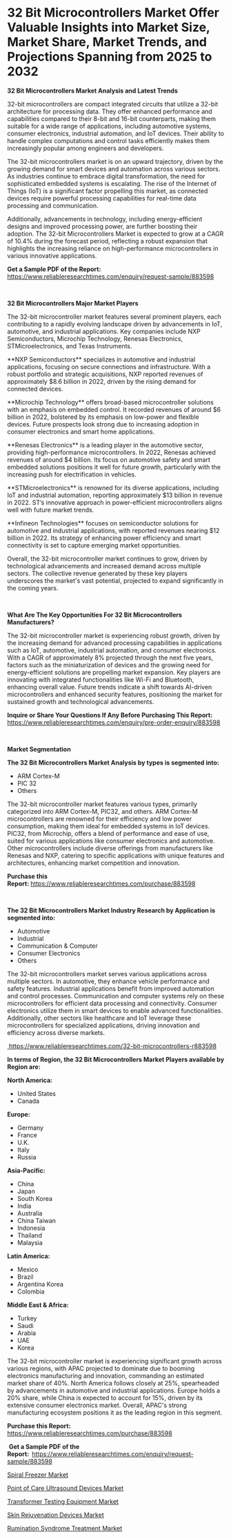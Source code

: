<p><h1>32 Bit Microcontrollers Market Offer Valuable Insights into Market Size, Market Share, Market Trends, and Projections Spanning from 2025 to 2032</h1></p><p><strong>32 Bit Microcontrollers Market Analysis and Latest Trends</strong></p>
<p><p>32-bit microcontrollers are compact integrated circuits that utilize a 32-bit architecture for processing data. They offer enhanced performance and capabilities compared to their 8-bit and 16-bit counterparts, making them suitable for a wide range of applications, including automotive systems, consumer electronics, industrial automation, and IoT devices. Their ability to handle complex computations and control tasks efficiently makes them increasingly popular among engineers and developers.</p><p>The 32-bit microcontrollers market is on an upward trajectory, driven by the growing demand for smart devices and automation across various sectors. As industries continue to embrace digital transformation, the need for sophisticated embedded systems is escalating. The rise of the Internet of Things (IoT) is a significant factor propelling this market, as connected devices require powerful processing capabilities for real-time data processing and communication.</p><p>Additionally, advancements in technology, including energy-efficient designs and improved processing power, are further boosting their adoption. The 32-bit Microcontrollers Market is expected to grow at a CAGR of 10.4% during the forecast period, reflecting a robust expansion that highlights the increasing reliance on high-performance microcontrollers in various innovative applications.</p></p>
<p><strong>Get a Sample PDF of the Report:&nbsp;</strong> <a href="https://www.reliableresearchtimes.com/enquiry/request-sample/883598?utm_campaign=2641&utm_medium=2&utm_source=Github&utm_content=ia&utm_term=11042025&utm_id=32-bit-microcontrollers">https://www.reliableresearchtimes.com/enquiry/request-sample/883598</a></p>
<p>&nbsp;</p>
<p><strong>32 Bit Microcontrollers Major Market Players</strong></p>
<p><p>The 32-bit microcontroller market features several prominent players, each contributing to a rapidly evolving landscape driven by advancements in IoT, automotive, and industrial applications. Key companies include NXP Semiconductors, Microchip Technology, Renesas Electronics, STMicroelectronics, and Texas Instruments.</p><p>**NXP Semiconductors** specializes in automotive and industrial applications, focusing on secure connections and infrastructure. With a robust portfolio and strategic acquisitions, NXP reported revenues of approximately $8.6 billion in 2022, driven by the rising demand for connected devices.</p><p>**Microchip Technology** offers broad-based microcontroller solutions with an emphasis on embedded control. It recorded revenues of around $6 billion in 2022, bolstered by its emphasis on low-power and flexible devices. Future prospects look strong due to increasing adoption in consumer electronics and smart home applications.</p><p>**Renesas Electronics** is a leading player in the automotive sector, providing high-performance microcontrollers. In 2022, Renesas achieved revenues of around $4 billion. Its focus on automotive safety and smart embedded solutions positions it well for future growth, particularly with the increasing push for electrification in vehicles.</p><p>**STMicroelectronics** is renowned for its diverse applications, including IoT and industrial automation, reporting approximately $13 billion in revenue in 2022. ST’s innovative approach in power-efficient microcontrollers aligns well with future market trends.</p><p>**Infineon Technologies** focuses on semiconductor solutions for automotive and industrial applications, with reported revenues nearing $12 billion in 2022. Its strategy of enhancing power efficiency and smart connectivity is set to capture emerging market opportunities.</p><p>Overall, the 32-bit microcontroller market continues to grow, driven by technological advancements and increased demand across multiple sectors. The collective revenue generated by these key players underscores the market's vast potential, projected to expand significantly in the coming years.</p></p>
<p>&nbsp;</p>
<p><strong>What Are The Key Opportunities For 32 Bit Microcontrollers Manufacturers?</strong></p>
<p><p>The 32-bit microcontroller market is experiencing robust growth, driven by the increasing demand for advanced processing capabilities in applications such as IoT, automotive, industrial automation, and consumer electronics. With a CAGR of approximately 8% projected through the next five years, factors such as the miniaturization of devices and the growing need for energy-efficient solutions are propelling market expansion. Key players are innovating with integrated functionalities like Wi-Fi and Bluetooth, enhancing overall value. Future trends indicate a shift towards AI-driven microcontrollers and enhanced security features, positioning the market for sustained growth and technological advancements.</p></p>
<p><strong>Inquire or Share Your Questions If Any Before Purchasing This Report:</strong> <a href="https://www.reliableresearchtimes.com/enquiry/pre-order-enquiry/883598?utm_campaign=2641&utm_medium=2&utm_source=Github&utm_content=ia&utm_term=11042025&utm_id=32-bit-microcontrollers">https://www.reliableresearchtimes.com/enquiry/pre-order-enquiry/883598</a></p>
<p>&nbsp;</p>
<p><strong>Market Segmentation</strong></p>
<p><strong>The 32 Bit Microcontrollers Market Analysis by types is segmented into:</strong></p>
<p><ul><li>ARM Cortex-M</li><li>PIC 32</li><li>Others</li></ul></p>
<p><p>The 32-bit microcontroller market features various types, primarily categorized into ARM Cortex-M, PIC32, and others. ARM Cortex-M microcontrollers are renowned for their efficiency and low power consumption, making them ideal for embedded systems in IoT devices. PIC32, from Microchip, offers a blend of performance and ease of use, suited for various applications like consumer electronics and automotive. Other microcontrollers include diverse offerings from manufacturers like Renesas and NXP, catering to specific applications with unique features and architectures, enhancing market competition and innovation.</p></p>
<p><strong>Purchase this Report:&nbsp;</strong><a href="https://www.reliableresearchtimes.com/purchase/883598?utm_campaign=2641&utm_medium=2&utm_source=Github&utm_content=ia&utm_term=11042025&utm_id=32-bit-microcontrollers">https://www.reliableresearchtimes.com/purchase/883598</a></p>
<p>&nbsp;</p>
<p><strong>The 32 Bit Microcontrollers Market Industry Research by Application is segmented into:</strong></p>
<p><ul><li>Automotive</li><li>Industrial</li><li>Communication & Computer</li><li>Consumer Electronics</li><li>Others</li></ul></p>
<p><p>The 32-bit microcontrollers market serves various applications across multiple sectors. In automotive, they enhance vehicle performance and safety features. Industrial applications benefit from improved automation and control processes. Communication and computer systems rely on these microcontrollers for efficient data processing and connectivity. Consumer electronics utilize them in smart devices to enable advanced functionalities. Additionally, other sectors like healthcare and IoT leverage these microcontrollers for specialized applications, driving innovation and efficiency across diverse markets.</p></p>
<p><a href="https://www.reliableresearchtimes.com/32-bit-microcontrollers-r883598?utm_campaign=2641&utm_medium=2&utm_source=Github&utm_content=ia&utm_term=11042025&utm_id=32-bit-microcontrollers">&nbsp;https://www.reliableresearchtimes.com/32-bit-microcontrollers-r883598</a></p>
<p><strong>In terms of Region, the 32 Bit Microcontrollers Market Players available by Region are:</strong></p>
<p>
    <p> <strong> North America: </strong>
        <ul>
            <li>United States</li>
            <li>Canada</li>
        </ul>
        </p> 
    <p> <strong> Europe: </strong>
        <ul>
            <li>Germany</li>
            <li>France</li>
            <li>U.K.</li>
            <li>Italy</li>
            <li>Russia</li>
        </ul>
        </p> 
    <p> <strong> Asia-Pacific: </strong>
        <ul>
            <li>China</li>
            <li>Japan</li>
            <li>South Korea</li>
            <li>India</li>
            <li>Australia</li>
            <li>China Taiwan</li>
            <li>Indonesia</li>
            <li>Thailand</li>
            <li>Malaysia</li>
        </ul>
        </p> 
    <p> <strong> Latin America: </strong>
        <ul>
            <li>Mexico</li>
            <li>Brazil</li>
            <li>Argentina Korea</li>
            <li>Colombia</li>
        </ul>
        </p> 
    <p> <strong> Middle East & Africa: </strong>
        <ul>
            <li>Turkey</li>
            <li>Saudi</li>
            <li>Arabia</li>
            <li>UAE</li>
            <li>Korea</li>
        </ul>
    </p>
    </p>
<p><p>The 32-bit microcontroller market is experiencing significant growth across various regions, with APAC projected to dominate due to booming electronics manufacturing and innovation, commanding an estimated market share of 40%. North America follows closely at 25%, spearheaded by advancements in automotive and industrial applications. Europe holds a 20% share, while China is expected to account for 15%, driven by its extensive consumer electronics market. Overall, APAC's strong manufacturing ecosystem positions it as the leading region in this segment.</p></p>
<p><strong>Purchase this Report: </strong><a href="https://www.reliableresearchtimes.com/purchase/883598?utm_campaign=2641&utm_medium=2&utm_source=Github&utm_content=ia&utm_term=11042025&utm_id=32-bit-microcontrollers">https://www.reliableresearchtimes.com/purchase/883598</a></p>
<p>&nbsp;<strong>Get a Sample PDF of the Report:&nbsp;&nbsp;</strong><a href="https://www.reliableresearchtimes.com/enquiry/request-sample/883598?utm_campaign=2641&utm_medium=2&utm_source=Github&utm_content=ia&utm_term=11042025&utm_id=32-bit-microcontrollers">https://www.reliableresearchtimes.com/enquiry/request-sample/883598</a></p>
<p><strong></strong></p>
<p><p><a href="https://github.com/edriceakeime/Market-Research-Report-List-1/blob/main/spiral-freezer-market.md?utm_campaign=2641&utm_medium=2&utm_source=Github&utm_content=ia&utm_term=11042025&utm_id=32-bit-microcontrollers">Spiral Freezer Market</a></p><p><a href="https://www.linkedin.com/pulse/investment-opportunities-point-care-ultrasound-devices-1m0hf?utm_campaign=2641&utm_medium=2&utm_source=Github&utm_content=ia&utm_term=11042025&utm_id=32-bit-microcontrollers">Point of Care Ultrasound Devices Market</a></p><p><a href="https://github.com/seppelharjap/Market-Research-Report-List-1/blob/main/transformer-testing-equipment-market.md?utm_campaign=2641&utm_medium=2&utm_source=Github&utm_content=ia&utm_term=11042025&utm_id=32-bit-microcontrollers">Transformer Testing Equipment Market</a></p><p><a href="https://www.linkedin.com/pulse/future-growth-skin-rejuvenation-devices-market-12-cagr-yjjyf?utm_campaign=2641&utm_medium=2&utm_source=Github&utm_content=ia&utm_term=11042025&utm_id=32-bit-microcontrollers">Skin Rejuvenation Devices Market</a></p><p><a href="https://www.linkedin.com/pulse/emerging-trends-rumination-syndrome-treatment-market-global-jfiaf?utm_campaign=2641&utm_medium=2&utm_source=Github&utm_content=ia&utm_term=11042025&utm_id=32-bit-microcontrollers">Rumination Syndrome Treatment Market</a></p></p>
